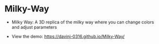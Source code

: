 # Milky-Way

- Milky Way: A 3D replica of the milky way where you can change colors and adjust parameters

- View the demo: https://davinj-0316.github.io/Milky-Way/
